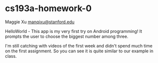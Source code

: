 # cs193a-homework-0
Maggie Xu <manqixu@stanford.edu>

HelloWorld - This app is my very first try on Android programming!
It prompts the user to choose the biggest number among three. 

I'm still catching with videos of the first week and didn't spend
much time on the first assignment. So you can see it is quite similar
to our example in class.
